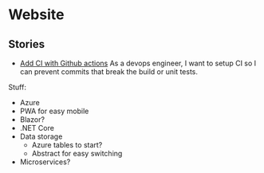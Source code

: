 # Website

## Stories
- [Add CI with Github actions](../../../../../emergence/projects/2#card-41213683) As a devops engineer, I want to setup CI so I can prevent commits that break the build or unit tests.


Stuff:
- Azure
- PWA for easy mobile
- Blazor?
- .NET Core
- Data storage
  - Azure tables to start?
  - Abstract for easy switching
- Microservices?
